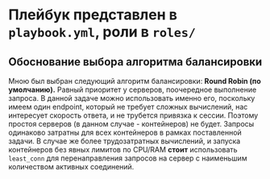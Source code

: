 # Плейбук представлен в `playbook.yml`, роли в `roles/`
## Обоснование выбора алгоритма балансировки
Мною был выбран следующий алгоритм балансировки:
**Round Robin (по умолчанию).**
 Равный приоритет у серверов, поочередное выполнение запроса. В данной задаче можно использовать именно его, поскольку имеем один endpoint, который не требует сложных вычислений, нас интересует скорость ответа, и не трубется привязка к сессии. Поэтому простоя серверов (в данном случае - контейнеров) не будет. Запросы одинаково затратны для всех контейнеров в рамках поставленной задачи. В случае же более трудозатратных вычислений, и запуска контейнеров без явных лимитов по CPU/RAM **стоит** использовать `least_conn` для перенаправления запросов на сервер с наименьшим количеством активных соединений.
 
